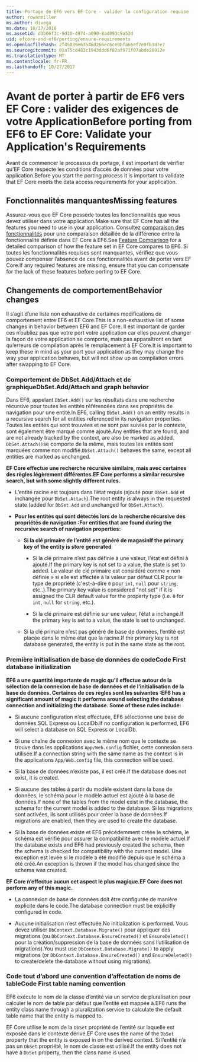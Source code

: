 ```yaml
---
title: Portage de EF6 vers EF Core - valider la configuration requise
author: rowanmiller
ms.author: divega
ms.date: 10/27/2016
ms.assetid: d3b66f3c-9d10-4974-a090-8ad093c9a53d
uid: efcore-and-ef6/porting/ensure-requirements
ms.openlocfilehash: 2f45039e63546d266ec6ce0bfa66ef7e9fb3d7e7
ms.sourcegitcommit: 01a75cd483c1943ddd6f82af971f07abde20912e
ms.translationtype: MT
ms.contentlocale: fr-FR
ms.lasthandoff: 10/27/2017
---
```

# <a name="before-porting-from-ef6-to-ef-core-validate-your-applications-requirements"></a><span data-ttu-id="46904-102">Avant de porter à partir de EF6 vers EF Core : valider des exigences de votre Application</span><span class="sxs-lookup"><span data-stu-id="46904-102">Before porting from EF6 to EF Core: Validate your Application's Requirements</span></span>

<span data-ttu-id="46904-103">Avant de commencer le processus de portage, il est important de vérifier qu’EF Core respecte les conditions d’accès de données pour votre application.</span><span class="sxs-lookup"><span data-stu-id="46904-103">Before you start the porting process it is important to validate that EF Core meets the data access requirements for your application.</span></span>

## <a name="missing-features"></a><span data-ttu-id="46904-104">Fonctionnalités manquantes</span><span class="sxs-lookup"><span data-stu-id="46904-104">Missing features</span></span>

<span data-ttu-id="46904-105">Assurez-vous que EF Core possède toutes les fonctionnalités que vous devez utiliser dans votre application.</span><span class="sxs-lookup"><span data-stu-id="46904-105">Make sure that EF Core has all the features you need to use in your application.</span></span> <span data-ttu-id="46904-106">Consultez [comparaison des fonctionnalités](../features.md) pour une comparaison détaillée de la différence entre la fonctionnalité définie dans EF Core à EF6.</span><span class="sxs-lookup"><span data-stu-id="46904-106">See [Feature Comparison](../features.md) for a detailed comparison of how the feature set in EF Core compares to EF6.</span></span> <span data-ttu-id="46904-107">Si toutes les fonctionnalités requises sont manquantes, vérifiez que vous pouvez compenser l’absence de ces fonctionnalités avant de porter vers EF Core.</span><span class="sxs-lookup"><span data-stu-id="46904-107">If any required features are missing, ensure that you can compensate for the lack of these features before porting to EF Core.</span></span>

## <a name="behavior-changes"></a><span data-ttu-id="46904-108">Changements de comportement</span><span class="sxs-lookup"><span data-stu-id="46904-108">Behavior changes</span></span>

<span data-ttu-id="46904-109">Il s’agit d’une liste non exhaustive de certaines modifications de comportement entre EF6 et EF Core.</span><span class="sxs-lookup"><span data-stu-id="46904-109">This is a non-exhaustive list of some changes in behavior between EF6 and EF Core.</span></span> <span data-ttu-id="46904-110">Il est important de garder ces n’oubliez pas que votre port votre application car elles peuvent changer la façon de votre application se comporte, mais pas apparaîtront en tant qu’erreurs de compilation après le remplacement à EF Core.</span><span class="sxs-lookup"><span data-stu-id="46904-110">It is important to keep these in mind as your port your application as they may change the way your application behaves, but will not show up as compilation errors after swapping to EF Core.</span></span>

### <a name="dbsetaddattach-and-graph-behavior"></a><span data-ttu-id="46904-111">Comportement de DbSet.Add/Attach et de graphique</span><span class="sxs-lookup"><span data-stu-id="46904-111">DbSet.Add/Attach and graph behavior</span></span>

<span data-ttu-id="46904-112">Dans EF6, appelant `DbSet.Add()` sur les résultats dans une recherche récursive pour toutes les entités référencées dans ses propriétés de navigation pour une entité.</span><span class="sxs-lookup"><span data-stu-id="46904-112">In EF6, calling `DbSet.Add()` on an entity results in a recursive search for all entities referenced in its navigation properties.</span></span> <span data-ttu-id="46904-113">Toutes les entités qui sont trouvées et ne sont pas suivies par le contexte, sont également être marqué comme ajouté.</span><span class="sxs-lookup"><span data-stu-id="46904-113">Any entities that are found, and are not already tracked by the context, are also be marked as added.</span></span> <span data-ttu-id="46904-114">`DbSet.Attach()`se comporte de la même, mais toutes les entités sont marquées comme non modifié.</span><span class="sxs-lookup"><span data-stu-id="46904-114">`DbSet.Attach()` behaves the same, except all entities are marked as unchanged.</span></span>

<span data-ttu-id="46904-115">**EF Core effectue une recherche récursive similaire, mais avec certaines des règles légèrement différentes.**</span><span class="sxs-lookup"><span data-stu-id="46904-115">**EF Core performs a similar recursive search, but with some slightly different rules.**</span></span>

*  <span data-ttu-id="46904-116">L’entité racine est toujours dans l’état requis (ajouté pour `DbSet.Add` et inchangée pour `DbSet.Attach`).</span><span class="sxs-lookup"><span data-stu-id="46904-116">The root entity is always in the requested state (added for `DbSet.Add` and unchanged for `DbSet.Attach`).</span></span>

*  <span data-ttu-id="46904-117">**Pour les entités qui sont détectés lors de la recherche récursive des propriétés de navigation :**</span><span class="sxs-lookup"><span data-stu-id="46904-117">**For entities that are found during the recursive search of navigation properties:**</span></span>

    *  <span data-ttu-id="46904-118">**Si la clé primaire de l’entité est généré de magasin**</span><span class="sxs-lookup"><span data-stu-id="46904-118">**If the primary key of the entity is store generated**</span></span>

        * <span data-ttu-id="46904-119">Si la clé primaire n’est pas définie à une valeur, l’état est défini à ajouté.</span><span class="sxs-lookup"><span data-stu-id="46904-119">If the primary key is not set to a value, the state is set to added.</span></span> <span data-ttu-id="46904-120">La valeur de clé primaire est considéré comme « non définie » si elle est affectée à la valeur par défaut CLR pour le type de propriété (c'est-à-dire `0` pour `int`, `null` pour `string`, etc..).</span><span class="sxs-lookup"><span data-stu-id="46904-120">The primary key value is considered "not set" if it is assigned the CLR default value for the property type (i.e. `0` for `int`, `null` for `string`, etc.).</span></span>

        * <span data-ttu-id="46904-121">Si la clé primaire est définie sur une valeur, l’état a inchangé.</span><span class="sxs-lookup"><span data-stu-id="46904-121">If the primary key is set to a value, the state is set to unchanged.</span></span>

    *  <span data-ttu-id="46904-122">Si la clé primaire n’est pas généré de base de données, l’entité est placée dans le même état que la racine.</span><span class="sxs-lookup"><span data-stu-id="46904-122">If the primary key is not database generated, the entity is put in the same state as the root.</span></span>

### <a name="code-first-database-initialization"></a><span data-ttu-id="46904-123">Première initialisation de base de données de code</span><span class="sxs-lookup"><span data-stu-id="46904-123">Code First database initialization</span></span>

<span data-ttu-id="46904-124">**EF6 a une quantité importante de magic qu'il effectue autour de la sélection de la connexion de base de données et de l’initialisation de la base de données. Certaines de ces règles sont les suivantes :**</span><span class="sxs-lookup"><span data-stu-id="46904-124">**EF6 has a significant amount of magic it performs around selecting the database connection and initializing the database. Some of these rules include:**</span></span>

* <span data-ttu-id="46904-125">Si aucune configuration n’est effectuée, EF6 sélectionne une base de données SQL Express ou LocalDb.</span><span class="sxs-lookup"><span data-stu-id="46904-125">If no configuration is performed, EF6 will select a database on SQL Express or LocalDb.</span></span>

* <span data-ttu-id="46904-126">Si une chaîne de connexion avec le même nom que le contexte se trouve dans les applications `App/Web.config` fichier, cette connexion sera utilisée.</span><span class="sxs-lookup"><span data-stu-id="46904-126">If a connection string with the same name as the context is in the applications `App/Web.config` file, this connection will be used.</span></span>

* <span data-ttu-id="46904-127">Si la base de données n’existe pas, il est créé.</span><span class="sxs-lookup"><span data-stu-id="46904-127">If the database does not exist, it is created.</span></span>

* <span data-ttu-id="46904-128">Si aucune des tables à partir du modèle existent dans la base de données, le schéma pour le modèle actuel est ajouté à la base de données.</span><span class="sxs-lookup"><span data-stu-id="46904-128">If none of the tables from the model exist in the database, the schema for the current model is added to the database.</span></span> <span data-ttu-id="46904-129">Si les migrations sont activées, ils sont utilisés pour créer la base de données.</span><span class="sxs-lookup"><span data-stu-id="46904-129">If migrations are enabled, then they are used to create the database.</span></span>

* <span data-ttu-id="46904-130">Si la base de données existe et EF6 précédemment créée le schéma, le schéma est vérifié pour assurer la compatibilité avec le modèle actuel.</span><span class="sxs-lookup"><span data-stu-id="46904-130">If the database exists and EF6 had previously created the schema, then the schema is checked for compatibility with the current model.</span></span> <span data-ttu-id="46904-131">Une exception est levée si le modèle a été modifié depuis que le schéma a été créé.</span><span class="sxs-lookup"><span data-stu-id="46904-131">An exception is thrown if the model has changed since the schema was created.</span></span>

<span data-ttu-id="46904-132">**EF Core n’effectue aucun cet aspect le plus magique.**</span><span class="sxs-lookup"><span data-stu-id="46904-132">**EF Core does not perform any of this magic.**</span></span>

* <span data-ttu-id="46904-133">La connexion de base de données doit être configurée de manière explicite dans le code.</span><span class="sxs-lookup"><span data-stu-id="46904-133">The database connection must be explicitly configured in code.</span></span>

* <span data-ttu-id="46904-134">Aucune initialisation n’est effectuée.</span><span class="sxs-lookup"><span data-stu-id="46904-134">No initialization is performed.</span></span> <span data-ttu-id="46904-135">Vous devez utiliser `DbContext.Database.Migrate()` pour appliquer des migrations (ou `DbContext.Database.EnsureCreated()` et `EnsureDeleted()` pour la création/suppression de la base de données sans l’utilisation de migrations).</span><span class="sxs-lookup"><span data-stu-id="46904-135">You must use `DbContext.Database.Migrate()` to apply migrations (or `DbContext.Database.EnsureCreated()` and `EnsureDeleted()` to create/delete the database without using migrations).</span></span>

### <a name="code-first-table-naming-convention"></a><span data-ttu-id="46904-136">Code tout d’abord une convention d’affectation de noms de table</span><span class="sxs-lookup"><span data-stu-id="46904-136">Code First table naming convention</span></span>

<span data-ttu-id="46904-137">EF6 exécute le nom de la classe d’entité via un service de pluralisation pour calculer le nom de table par défaut que l’entité est mappée à.</span><span class="sxs-lookup"><span data-stu-id="46904-137">EF6 runs the entity class name through a pluralization service to calculate the default table name that the entity is mapped to.</span></span>

<span data-ttu-id="46904-138">EF Core utilise le nom de la `DbSet` propriété de l’entité sur laquelle est exposée dans le contexte dérivé.</span><span class="sxs-lookup"><span data-stu-id="46904-138">EF Core uses the name of the `DbSet` property that the entity is exposed in on the derived context.</span></span> <span data-ttu-id="46904-139">Si l’entité n’a pas un `DbSet` propriété, le nom de classe est utilisé.</span><span class="sxs-lookup"><span data-stu-id="46904-139">If the entity does not have a `DbSet` property, then the class name is used.</span></span>
